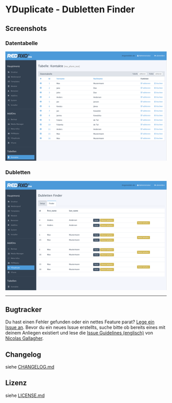 YDuplicate - Dubletten Finder
================================================================================

## Screenshots

### Datentabelle
![Screenshot](https://raw.githubusercontent.com/yakamara/yduplicate/assets/data_table.png)

### Dubletten
![Screenshot](https://raw.githubusercontent.com/yakamara/yduplicate/assets/finder.png)

- - - - - - - - - - - - - - - - - - - -

## Bugtracker

Du hast einen Fehler gefunden oder ein nettes Feature parat? [Lege ein Issue an](https://github.com/yakamara/yduplicate/issues). Bevor du ein neues Issue erstellts, suche bitte ob bereits eines mit deinem Anliegen existiert und lese die [Issue Guidelines (englisch)](https://github.com/necolas/issue-guidelines) von [Nicolas Gallagher](https://github.com/necolas/).


## Changelog

siehe [CHANGELOG.md](https://github.com/yakamara/yduplicate/blob/master/CHANGELOG.md)

## Lizenz

siehe [LICENSE.md](https://github.com/yakamara/yduplicate/blob/master/LICENSE)
